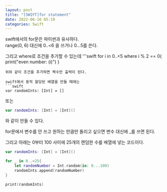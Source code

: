 ```yaml
---
layout: post
title: "[SWIFT]for statement"
date: 2022-06-16 05:19
categories: Swift
---
```

swift에서의 for문은 파이썬과 유사하다.  
range(0, 6) 대신에 0..<6 을 쓰거나 0...5를 쓴다.  
  
그리고 where로 조건을 추가할 수 있는데
'''swift
for i in 0..<5 where i % 2 == 0{
    print("even number: \(i)")
}
```
위와 같이 조건을 추가하면 짝수만 출력이 된다.  
  
swift에서 동적 할당된 배열을 만들 때에는
```swift
var randomInts: [Int] = []
```
또는
```swift
var randomInts: [Int] = [Int]()
```
와 같이 만들 수 있다.  
  
for문에서 변수를 안 쓰고 원하는 만큼만 돌리고 싶으면 변수 대신에 _를 쓰면 된다.  
  
그리고 아래는 0부터 100 사이에 25개의 랜덤한 수를 배열에 넣는 코드이다.
```swift
var randomInts: [Int] = [Int]()

for _ in 0..<25{
    let randomNumber = Int.random(in: 0...100)
    randomInts.append(randomNumber)
}

print(randomInts)
```
